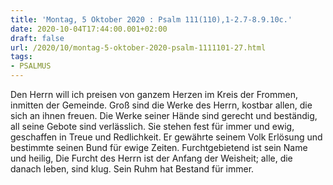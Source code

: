 ```yaml
---
title: 'Montag, 5 Oktober 2020 : Psalm 111(110),1-2.7-8.9.10c.'
date: 2020-10-04T17:44:00.001+02:00
draft: false
url: /2020/10/montag-5-oktober-2020-psalm-1111101-27.html
tags: 
- PSALMUS
---
```


Den Herrn will ich preisen von ganzem Herzen im Kreis der Frommen, inmitten der Gemeinde. Groß sind die Werke des Herrn, kostbar allen, die sich an ihnen freuen. Die Werke seiner Hände sind gerecht und beständig, all seine Gebote sind verlässlich. Sie stehen fest für immer und ewig, geschaffen in Treue und Redlichkeit. Er gewährte seinem Volk Erlösung und bestimmte seinen Bund für ewige Zeiten. Furchtgebietend ist sein Name und heilig, Die Furcht des Herrn ist der Anfang der Weisheit; alle, die danach leben, sind klug. Sein Ruhm hat Bestand für immer.